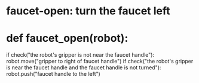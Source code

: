 # faucet-open: turn the faucet left
# def faucet_open(robot):
if check("the robot's gripper is not near the faucet handle"):
    robot.move("gripper to right of faucet handle")
if check("the robot's gripper is near the faucet handle and the faucet handle is not turned"):
    robot.push("faucet handle to the left")